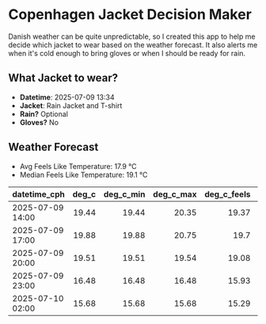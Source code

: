 
# Copenhagen Jacket Decision Maker

Danish weather can be quite unpredictable, so I created this app to help me decide which jacket to wear based on the weather forecast. 
It also alerts me when it's cold enough to bring gloves or when I should be ready for rain.

## What Jacket to wear?

- **Datetime**: 2025-07-09 13:34
- **Jacket**: Rain Jacket and T-shirt
- **Rain?** Optional
- **Gloves?** No

## Weather Forecast
- Avg Feels Like Temperature: 17.9 °C
- Median Feels Like Temperature: 19.1 °C

| datetime_cph     |   deg_c |   deg_c_min |   deg_c_max |   deg_c_feels | weather   | wind   | rain   |
|:-----------------|--------:|------------:|------------:|--------------:|:----------|:-------|:-------|
| 2025-07-09 14:00 |   19.44 |       19.44 |       20.35 |         19.37 | Rain      | Low    | Low    |
| 2025-07-09 17:00 |   19.88 |       19.88 |       20.75 |         19.7  | Rain      | Low    | Low    |
| 2025-07-09 20:00 |   19.51 |       19.51 |       19.54 |         19.08 | Clouds    | Low    | None   |
| 2025-07-09 23:00 |   16.48 |       16.48 |       16.48 |         15.93 | Clouds    | Low    | None   |
| 2025-07-10 02:00 |   15.68 |       15.68 |       15.68 |         15.29 | Clouds    | Low    | None   |
        